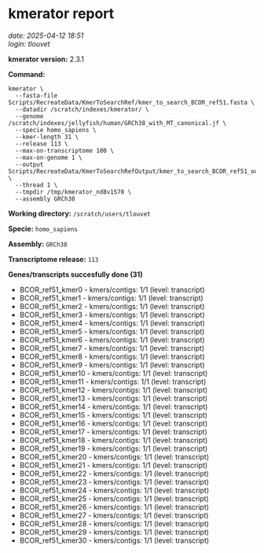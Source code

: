 # kmerator report
*date: 2025-04-12 18:51*  
*login: tlouvet*

**kmerator version:** 2.3.1

**Command:**

```
kmerator \
  --fasta-file Scripts/RecreateData/KmerToSearchRef/kmer_to_search_BCOR_ref51.fasta \
  --datadir /scratch/indexes/kmerator/ \
  --genome /scratch/indexes/jellyfish/human/GRCh38_with_MT_canonical.jf \
  --specie homo_sapiens \
  --kmer-length 31 \
  --release 113 \
  --max-on-transcriptome 100 \
  --max-on-genome 1 \
  --output Scripts/RecreateData/KmerToSearchRefOutput/kmer_to_search_BCOR_ref51_output \
  --thread 1 \
  --tmpdir /tmp/kmerator_nd8v1578 \
  --assembly GRCh38
```

**Working directory:** `/scratch/users/tlouvet`

**Specie:** `homo_sapiens`

**Assembly:** `GRCh38`

**Transcriptome release:** `113`

**Genes/transcripts succesfully done (31)**

- BCOR_ref51_kmer0 - kmers/contigs: 1/1 (level: transcript)
- BCOR_ref51_kmer1 - kmers/contigs: 1/1 (level: transcript)
- BCOR_ref51_kmer2 - kmers/contigs: 1/1 (level: transcript)
- BCOR_ref51_kmer3 - kmers/contigs: 1/1 (level: transcript)
- BCOR_ref51_kmer4 - kmers/contigs: 1/1 (level: transcript)
- BCOR_ref51_kmer5 - kmers/contigs: 1/1 (level: transcript)
- BCOR_ref51_kmer6 - kmers/contigs: 1/1 (level: transcript)
- BCOR_ref51_kmer7 - kmers/contigs: 1/1 (level: transcript)
- BCOR_ref51_kmer8 - kmers/contigs: 1/1 (level: transcript)
- BCOR_ref51_kmer9 - kmers/contigs: 1/1 (level: transcript)
- BCOR_ref51_kmer10 - kmers/contigs: 1/1 (level: transcript)
- BCOR_ref51_kmer11 - kmers/contigs: 1/1 (level: transcript)
- BCOR_ref51_kmer12 - kmers/contigs: 1/1 (level: transcript)
- BCOR_ref51_kmer13 - kmers/contigs: 1/1 (level: transcript)
- BCOR_ref51_kmer14 - kmers/contigs: 1/1 (level: transcript)
- BCOR_ref51_kmer15 - kmers/contigs: 1/1 (level: transcript)
- BCOR_ref51_kmer16 - kmers/contigs: 1/1 (level: transcript)
- BCOR_ref51_kmer17 - kmers/contigs: 1/1 (level: transcript)
- BCOR_ref51_kmer18 - kmers/contigs: 1/1 (level: transcript)
- BCOR_ref51_kmer19 - kmers/contigs: 1/1 (level: transcript)
- BCOR_ref51_kmer20 - kmers/contigs: 1/1 (level: transcript)
- BCOR_ref51_kmer21 - kmers/contigs: 1/1 (level: transcript)
- BCOR_ref51_kmer22 - kmers/contigs: 1/1 (level: transcript)
- BCOR_ref51_kmer23 - kmers/contigs: 1/1 (level: transcript)
- BCOR_ref51_kmer24 - kmers/contigs: 1/1 (level: transcript)
- BCOR_ref51_kmer25 - kmers/contigs: 1/1 (level: transcript)
- BCOR_ref51_kmer26 - kmers/contigs: 1/1 (level: transcript)
- BCOR_ref51_kmer27 - kmers/contigs: 1/1 (level: transcript)
- BCOR_ref51_kmer28 - kmers/contigs: 1/1 (level: transcript)
- BCOR_ref51_kmer29 - kmers/contigs: 1/1 (level: transcript)
- BCOR_ref51_kmer30 - kmers/contigs: 1/1 (level: transcript)

